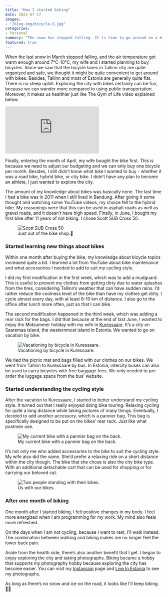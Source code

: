 ```yaml
---
title: "How I started biking"
date: 2022-07-17
images:
- "/blog-img/bicycle-5.jpg"
categories:
- Personal
summary: "The snow has stopped falling. It is time to go around on a bicycle."
featured: true
---
```


When the last snow in March stopped falling, and the air temperature got warm enough around 7°C-10°C, my wife and I started planning to buy bicycles. Since we saw that the bicycle lanes in Tallinn city are quite organized and safe, we thought it might be quite convenient to get around with bikes. Besides, Tallinn and most of Estonia are generally quite flat. There is no steep uphill. Exploring the city with bikes certainly can be fun, because we can wander more compared to using public transportation. Moreover, it makes us healthier just like The Gym of Life video explained below.

<div class="ratio ratio-16x9 mb-3">
<iframe src="https://www.youtube.com/embed/KPUlgSRn6e0" title="YouTube video player" frameborder="0" allow="accelerometer; autoplay; clipboard-write; encrypted-media; gyroscope; picture-in-picture" allowfullscreen></iframe>
</div>

Finally, entering the month of April, my wife bought the bike first. This is because we need to adjust our budgeting and we can only buy one bicycle per month. Besides, I still didn’t know what bike I wanted to buy - whether it was a road bike, hybrid bike, or city bike. I didn’t have any plan to become an athlete, I just wanted to explore the city.

The amount of my knowledge about bikes was basically none. The last time I had a bike was in 2011 when I still lived in Bandung. After giving it some thought and watching some YouTube videos, my choice fell to the hybrid bike. My reasonings were that this can be used in asphalt roads as well as gravel roads, and it doesn’t have high speed. Finally, in June, I bought my first bike after 11 years of not biking. I chose Scott SUB Cross 50.

<figure class="figure">
<img src="https://www.asepbagja.com/blog-img/bicycle-1.jpg" class="figure-img img-fluid" alt="Scott SUB Cross 50" />
<figcaption class="figure-caption text-center">Just out of the bike shop.👯‍</figcaption>
</figure>

### Started learning new things about bikes

Within one month after buying the bike, my knowledge about bicycle topics increased quite a bit. I learned a lot from YouTube about bike maintenance and what accessories I needed to add to suit my cycling style.

I did my first modification in the first week, which was to add a mudguard. This is useful to prevent my clothes from getting dirty due to water splashes from the tires, considering Tallinn’s weather that can have sudden rains. I’d rather reduce the coolness level of the bike than have my clothes get dirty. I cycle almost every day, with at least 8-10 km of distance. I also go to the office after lunch more often, just so that I can bike.

The second modification happened in the third week, which was adding a rear rack for the bags. I did that because at the end of last June, I wanted to enjoy the Midsummer holiday with my wife in <a href="https://goo.gl/maps/nFr3eBVmjjRqo4pbA" target="_blank">Kuressaare</a>. It’s a city on Saaremaa island, the westernmost island in Estonia. We wanted to go on vacation by bike.

<figure class="figure">
<img src="https://www.asepbagja.com/blog-img/bicycle-2.jpg" class="figure-img img-fluid" alt="Vacationing by bicycle in Kuressaare." />
<figcaption class="figure-caption text-center">Vacationing by bicycle in Kuressaare.</figcaption>
</figure>

We tied the picnic mat and bags filled with our clothes on our bikes. We went from Tallinn to Kuressaare by bus. In Estonia, intercity buses can also be used to carry bicycles with free baggage fees. We only needed to pre-order the luggage space from the bus’ website.

### Started understanding the cycling style

After the vacation to Kuressaare, I started to better understand my cycling style. It turned out that I really enjoyed doing bike touring. Relaxing cycling for quite a long distance while taking pictures of many things. Eventually, I decided to add another accessory, which is a pannier bag. This bag is specifically designed to be put on the bikes’ rear rack. Just like what postmen use.

<figure class="figure">
<img src="https://www.asepbagja.com/blog-img/bicycle-3.jpg" class="figure-img img-fluid" alt="My current bike with a pannier bag on the back." />
<figcaption class="figure-caption text-center">My current bike with a pannier bag on the back.</figcaption>
</figure>

It’s not only me who added accessories to the bike to suit the cycling style. My wife also did the same. She’d prefer a relaxing ride on a short distance within the city though. The bike that she chose is also the city bike type. With an additional detachable cart that can be used for shopping or for carrying our beloved cat.

<figure class="figure">
<img src="https://www.asepbagja.com/blog-img/bicycle-4.jpg" class="figure-img img-fluid" alt="Two people standing with their bikes." />
<figcaption class="figure-caption text-center">Us with our bikes.</figcaption>
</figure>

### After one month of biking

One month after I started biking, I felt positive changes in my body. I feel more energized when I am programming for my work. My mind also feels more refreshed.

On the days when I am not cycling, because I want to rest, I’ll walk instead. The combination between walking and biking makes me no longer feel the lower back pain.

Aside from the health side, there’s also another benefit that I get. I began to enjoy exploring the city and taking photographs. Biking became a hobby that supports my photography hobby because exploring the city has become easier. You can visit my [Instagram](https://instagram.com/bepitulaz) page and [Live In Estonia](https://www.liveinestonia.com) to see my photographs.

As long as there’s no snow and ice on the road, it looks like I’ll keep biking.🚴🏼  